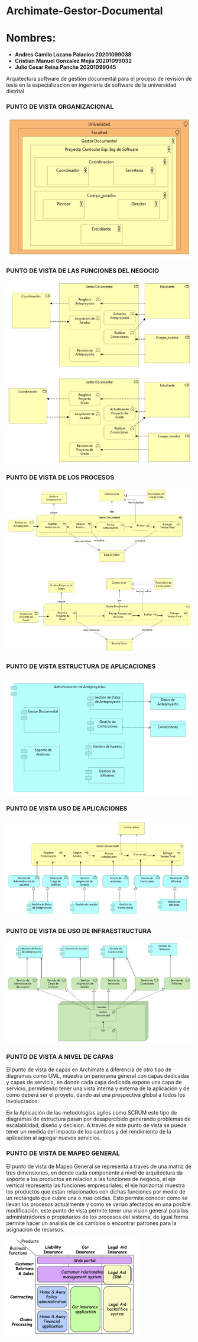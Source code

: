 # Archimate-Gestor-Documental

# Nombres: 	
- **Andres Camilo Lozano Palacios       20201099038**
- **Cristian Manuel Gonzalez Mejia	    20201099032**
- **Julio Cesar Reina Panche		        20201099045**

Arquitectura software de gestión documental para el proceso de revision de tesis en la especializacion en ingenieria de software de la universidad distrital

### PUNTO DE VISTA ORGANIZACIONAL

![PUNTO DE VISTA ORGANIZACIONAL](img/Organizacional.jpg)

### PUNTO DE VISTA DE LAS FUNCIONES DEL NEGOCIO

![PUNTO DE VISTA FUNCIONES DE NEGOCIO](img/Funciones3.jpg)

### PUNTO DE VISTA DE LOS PROCESOS

![PUNTO DE VISTA DE LOS PROCESOS](img/Procesos.jpg)

### PUNTO DE VISTA ESTRUCTURA DE APLICACIONES

![PUNTO DE VISTA ESTRUCTURA DE APLICACIONES](img/estructura2.PNG)

### PUNTO DE VISTA USO DE APLICACIONES

![PUNTO DE VISTA DE LOS PROCESOS](img/usoaplicaciones.PNG)

### PUNTO DE VISTA DE USO DE INFRAESTRUCTURA

![PUNTO DE VISTA DE LOS PROCESOS](img/infraestructuras.jpeg)

### PUNTO DE VISTA A NIVEL DE CAPAS

El punto de vista de capas en Archimate a diferencia de otro tipo de diagramas como UML, muestra un panorama general con capas dedicadas y capas de servicio, en donde cada capa dedicada expone una capa de servicio, permitiendo tener una vista interna y externa de la aplicación y de como deberá ser el proyeto, dando así una prespectiva global a todos los involucrados. 

En la Aplicación de las metodologías agiles como SCRUM este tipo de diagramas de estructura pasan por desapercibido generando problemas de escalabilidad, diseño y decision. A través de este punto de vista se puede tener un medida del impacto de los cambios y del rendimiento de la aplicación al agregar nuevos servicios.

### PUNTO DE VISTA DE MAPEO GENERAL

El punto de vista de Mapeo General se representa a traves de una matriz de tres dimensiones, en donde cada componente a nivel de arquitectura da soporte a los productos en relacion a las funciones de negocio, el eje vertical representa las funciones empresariales; el eje horizontal muestra los productos que estan relacionados con dichas funciones por medio de un rectangulo que cubre una o mas celdas. Esto permite conocer como se llevan los procesos actualmente y como se verian afectados en una posible modificación, este punto de vista permite tener una vision general para los administradores o propietarios de los procesos del sistema, de igual forma permite hacer un analisis de los cambios o encontrar patrones para la asignacion de recursos.

![PUNTO DE VISTA DE MAPEO GENERAL](img/MapaGlobal.PNG)
